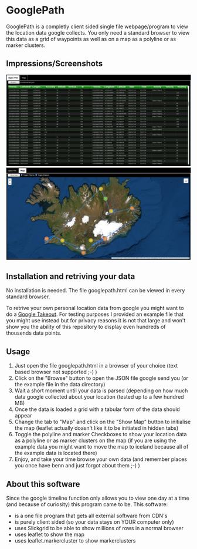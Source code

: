 # GooglePath

GooglePath is a completly client sided single file webpage/program to view the location data google collects. You only need a standard browser to view this data as a grid of waypoints as well as on a map as a polyline or as marker clusters.

## Impressions/Screenshots

![grid_example](img/grid_example.png)
![map_example](img/map_example.png)

## Installation and retriving your data

No installation is needed. The file googlepath.html can be viewed in every standard browser.

To retrive your own personal location data from google you might want to do a [Google Takeout](https://takeout.google.com/https://takeout.google.com). For testing purposes I provided an example file that you might use instead but for privacy reasons it is not that large and won't show you the ability of this repository to  display even hundreds of thousends data points.

## Usage

1. Just open the file googlepath.html in a browser of your choice (text based browser not supported ;-) )
2. Click on the "Browse" button to open the JSON file google send you (or the example file in the data directory)
3. Wait a short moment until your data is parsed (depending on how much data google collected about your location (tested up to a few hundred MB)
4. Once the data is loaded a grid with a tabular form of the data should appear
5. Change the tab to "Map" and click on the "Show Map" button to initialise the map (leaflet actually doasn't like it to be initiated in hidden tabs)
6. Toggle the polyline and marker Checkboxes to show your location data as a polyline or as marker clusters on the map (if you are using the example data you might want to move the map to iceland because all of the example data is located there)
7. Enjoy,  and take your time browse your own data (and remember places you once have benn and just forgot about them ;-) )

## About this software

Since the google timeline function only allows you to view one day at a time (and because of curiosity) this program came to be. This software:

- is a one file program that gets all external software from CDN's
- is purely client sided (so your data stays on YOUR computer only)
- uses Slickgrid to be able to show millions of rows in a normal browser
- uses leaflet to show the map
- uses leaflet.markercluster to show markerclusters
